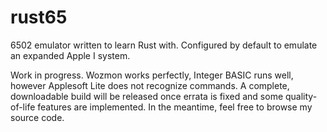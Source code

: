 # rust65

6502 emulator written to learn Rust with. Configured by default to emulate an expanded Apple I system.

Work in progress. Wozmon works perfectly, Integer BASIC runs well, however Applesoft Lite does not recognize commands. A complete, downloadable build will be released once errata is fixed and some quality-of-life features are implemented. In the meantime, feel free to browse my source code.
